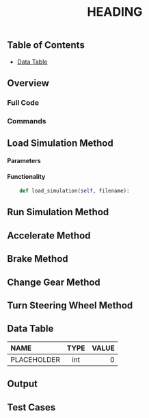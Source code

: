 <h1 align="center">HEADING</h1>

<p align="center">
<img src=""/>
</p>

## Table of Contents

- [Data Table](#data-table)

## Overview

### Full Code

### Commands

## Load Simulation Method
#### Parameters
#### Functionality

```py
    def load_simulation(self, filename):
```

## Run Simulation Method

## Accelerate Method

## Brake Method

## Change Gear Method

## Turn Steering Wheel Method

## Data Table

| NAME               | TYPE    | VALUE |
|:-------------------|:-------:|------:|
| PLACEHOLDER             | int     |     0 |


## Output

## Test Cases